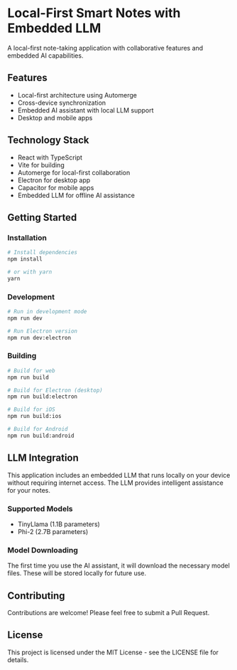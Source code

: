 # Local-First Smart Notes with Embedded LLM

A local-first note-taking application with collaborative features and embedded AI capabilities.

## Features

- Local-first architecture using Automerge
- Cross-device synchronization
- Embedded AI assistant with local LLM support
- Desktop and mobile apps

## Technology Stack

- React with TypeScript
- Vite for building
- Automerge for local-first collaboration
- Electron for desktop app
- Capacitor for mobile apps
- Embedded LLM for offline AI assistance

## Getting Started

### Installation

```bash
# Install dependencies
npm install

# or with yarn
yarn
```

### Development

```bash
# Run in development mode
npm run dev

# Run Electron version
npm run dev:electron
```

### Building

```bash
# Build for web
npm run build

# Build for Electron (desktop)
npm run build:electron

# Build for iOS
npm run build:ios

# Build for Android
npm run build:android
```

## LLM Integration

This application includes an embedded LLM that runs locally on your device without requiring internet access. The LLM provides intelligent assistance for your notes.

### Supported Models

- TinyLlama (1.1B parameters)
- Phi-2 (2.7B parameters)

### Model Downloading

The first time you use the AI assistant, it will download the necessary model files. These will be stored locally for future use.

## Contributing

Contributions are welcome! Please feel free to submit a Pull Request.

## License

This project is licensed under the MIT License - see the LICENSE file for details.